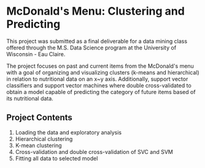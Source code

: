 # McDonald's Menu: Clustering and Predicting
This project was submitted as a final deliverable for a data mining class offered through the M.S. Data Science program at the University of Wisconsin - Eau Claire.

The project focuses on past and current items from the McDonald's menu with a goal of organizing and visualizing clusters (k-means and hierarchical) in relation to nutritional data on an x~y axis.  Additionally, support vector classifiers and support vector machines where double cross-validated to obtain a model capable of predicting the category of future items based of its nutritional data.

## Project Contents
1.  Loading the data and exploratory analysis
2.  Hierarchical clustering
3.  K-mean clustering
4.  Cross-validation and double cross-validation of SVC and SVM
5.  Fitting all data to selected model
